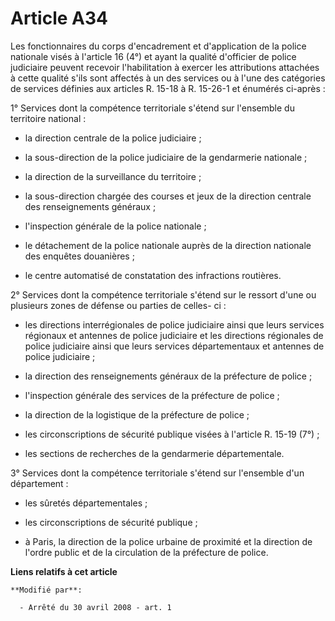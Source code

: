 # Article A34

Les fonctionnaires du corps d'encadrement et d'application de la police nationale visés à l'article 16 (4°) et ayant la
qualité d'officier de police judiciaire peuvent recevoir l'habilitation à exercer les attributions attachées à cette qualité
s'ils sont affectés à un des services ou à l'une des catégories de services définies aux articles R. 15-18 à R. 15-26-1 et
énumérés ci-après : 

1° Services dont la compétence territoriale s'étend sur l'ensemble du territoire national :

- la direction centrale de la police judiciaire ;

- la sous-direction de la police judiciaire de la gendarmerie nationale ;

- la direction de la surveillance du territoire ;

- la sous-direction chargée des courses et jeux de la direction centrale des renseignements généraux ;

- l'inspection générale de la police nationale ;

- le détachement de la police nationale auprès de la direction nationale des enquêtes douanières ;

- le centre automatisé de constatation des infractions routières. 

2° Services dont la compétence territoriale s'étend sur le ressort d'une ou plusieurs zones de défense ou parties de celles-
ci :

- les directions interrégionales de police judiciaire ainsi que leurs services régionaux et antennes de police judiciaire et
les directions régionales de police judiciaire ainsi que leurs services départementaux et antennes de police judiciaire ;

- la direction des renseignements généraux de la préfecture de police ;

- l'inspection générale des services de la préfecture de police ;

- la direction de la logistique de la préfecture de police ;

- les circonscriptions de sécurité publique visées à l'article R. 15-19 (7°) ;

- les sections de recherches de la gendarmerie départementale. 

3° Services dont la compétence territoriale s'étend sur l'ensemble d'un département :

- les sûretés départementales ;

- les circonscriptions de sécurité publique ;

- à Paris, la direction de la police urbaine de proximité et la direction de l'ordre public et de la circulation de la
préfecture de police.

**Liens relatifs à cet article**

	**Modifié par**:

	  - Arrêté du 30 avril 2008 - art. 1
